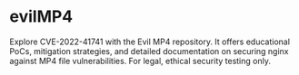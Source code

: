 # evilMP4
Explore CVE-2022-41741 with the Evil MP4 repository. It offers educational PoCs, mitigation strategies, and detailed documentation on securing nginx against MP4 file vulnerabilities. For legal, ethical security testing only.
